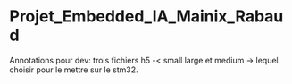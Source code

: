 # Projet_Embedded_IA_Mainix_Rabaud



Annotations pour dev: 
    trois fichiers h5 -< small large et medium -> lequel choisir pour le mettre sur le stm32. 